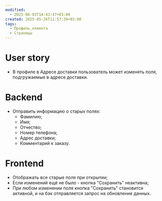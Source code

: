 ```yaml
---
modified:
  - 2025-06-03T14:43:47+03:00
created: 2025-05-26T11:57:39+03:00
tags:
  - Профиль_клиента
  - Страницы
---
```

# User story
- В профиле в Адресе доставки пользователь может изменять поля, подгружаемые в адресе доставки.
# Backend
- Отправить информацию о старых полях:
	- Фамилию;
	- Имя;
	- Отчество;
	- Номер телефона;
	- Адрес доставки;
	- Комментарий к заказу.
# Frontend
- Отображать все старые поля при открытии;
- Если изменений ещё не было - кнопка "Сохранить" неактивна;
- При любом изменении поля кнопка "Сохранить" становится активной, и на бэк отправляется запрос на обновление данных.